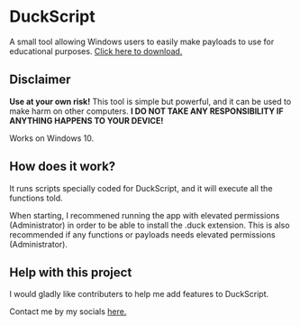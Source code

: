 ﻿# DuckScript

A small tool allowing Windows users to easily make payloads to use for educational purposes. [Click here to download.](https://github.com/zebratic/duckscript/releases/)

## Disclaimer
**Use at your own risk!** This tool is simple but powerful, and it can be used to make harm on other computers.
**I DO NOT TAKE ANY RESPONSIBILITY IF ANYTHING HAPPENS TO YOUR DEVICE!**

Works on Windows 10.

## How does it work?
It runs scripts specially coded for DuckScript, and it will execute all the functions told.

When starting, I recommened running the app with elevated permissions (Administrator) in order to be able to install the .duck extension.
This is also recommended if any functions or payloads needs elevated permissions (Administrator).

## Help with this project
I would gladly like contributers to help me add features to DuckScript.

Contact me by my socials [here.](https://zebraticsalley.herokuapp.com/)
